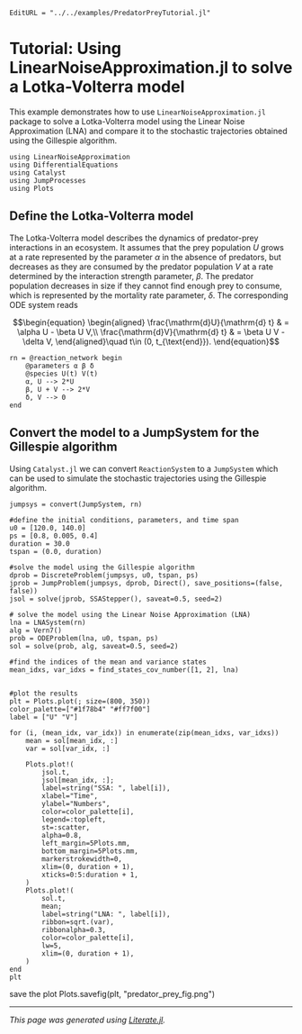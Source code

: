 ```@meta
EditURL = "../../examples/PredatorPreyTutorial.jl"
```

# Tutorial: Using LinearNoiseApproximation.jl to solve a Lotka-Volterra model

This example demonstrates how to use `LinearNoiseApproximation.jl` package to solve a Lotka-Volterra model using the Linear Noise Approximation (LNA) and compare it to the stochastic
trajectories obtained using the Gillespie algorithm.

````@example PredatorPreyTutorial
using LinearNoiseApproximation
using DifferentialEquations
using Catalyst
using JumpProcesses
using Plots
````

## Define the Lotka-Volterra model
The Lotka-Volterra model describes the dynamics of predator-prey interactions in an ecosystem. It assumes that the prey population $U$ grows at a rate represented by the parameter $\alpha$ in the absence of predators, but decreases as they are consumed by the predator population $V$ at a rate determined by the interaction strength parameter, $\beta$. The predator population decreases in size if they cannot find enough prey to consume, which is represented by the mortality rate parameter, $\delta$.
The corresponding ODE system reads
```math
\begin{equation}
	\begin{aligned}
		\frac{\mathrm{d}U}{\mathrm{d} t} & = \alpha U - \beta U V,\\
		\frac{\mathrm{d}V}{\mathrm{d} t} & = \beta U V  - \delta V,
	\end{aligned}\quad t\in (0, t_{\text{end}}).
\end{equation}
```

````@example PredatorPreyTutorial
rn = @reaction_network begin
    @parameters α β δ
    @species U(t) V(t)
    α, U --> 2*U
    β, U + V --> 2*V
    δ, V --> 0
end
````

## Convert the model to a JumpSystem for the Gillespie algorithm
Using `Catalyst.jl` we can convert `ReactionSystem` to a `JumpSystem` which can be used to simulate the stochastic trajectories using the Gillespie algorithm.

````@example PredatorPreyTutorial
jumpsys = convert(JumpSystem, rn)

#define the initial conditions, parameters, and time span
u0 = [120.0, 140.0]
ps = [0.8, 0.005, 0.4]
duration = 30.0
tspan = (0.0, duration)

#solve the model using the Gillespie algorithm
dprob = DiscreteProblem(jumpsys, u0, tspan, ps)
jprob = JumpProblem(jumpsys, dprob, Direct(), save_positions=(false, false))
jsol = solve(jprob, SSAStepper(), saveat=0.5, seed=2)

# solve the model using the Linear Noise Approximation (LNA)
lna = LNASystem(rn)
alg = Vern7()
prob = ODEProblem(lna, u0, tspan, ps)
sol = solve(prob, alg, saveat=0.5, seed=2)

#find the indices of the mean and variance states
mean_idxs, var_idxs = find_states_cov_number([1, 2], lna)


#plot the results
plt = Plots.plot(; size=(800, 350))
color_palette=["#1f78b4" "#ff7f00"]
label = ["U" "V"]

for (i, (mean_idx, var_idx)) in enumerate(zip(mean_idxs, var_idxs))
    mean = sol[mean_idx, :]
    var = sol[var_idx, :]

    Plots.plot!(
        jsol.t,
        jsol[mean_idx, :];
        label=string("SSA: ", label[i]),
        xlabel="Time",
        ylabel="Numbers",
        color=color_palette[i],
        legend=:topleft,
        st=:scatter,
        alpha=0.8,
        left_margin=5Plots.mm,
        bottom_margin=5Plots.mm,
        markerstrokewidth=0,
        xlim=(0, duration + 1),
        xticks=0:5:duration + 1,
    )
    Plots.plot!(
        sol.t,
        mean;
        label=string("LNA: ", label[i]),
        ribbon=sqrt.(var),
        ribbonalpha=0.3,
        color=color_palette[i],
        lw=5,
        xlim=(0, duration + 1),
    )
end
plt
````

save the plot
Plots.savefig(plt, "predator_prey_fig.png")

---

*This page was generated using [Literate.jl](https://github.com/fredrikekre/Literate.jl).*


